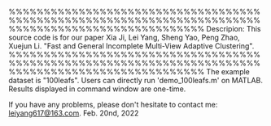 %%%%%%%%%%%%%%%%%%%%%%%%%%%%%%%%%%%%%%%%%%%%%%%%%%%%%%%%%%%%%%%%%%%%%%%%%%%%%%%%%%%%%%%%%%%%%%%%%%%%
Descripion: 
This source code is for our paper
Xia Ji, Lei Yang, Sheng Yao, Peng Zhao, Xuejun Li. "Fast and General Incomplete Multi-View Adaptive Clustering". 
%%%%%%%%%%%%%%%%%%%%%%%%%%%%%%%%%%%%%%%%%%%%%%%%%%%%%%%%%%%%%%%%%%%%%%%%%%%%%%%%%%%%%%%%%%%%%%%%%%%%
The example dataset is "100leafs".
Users can directly run 'demo_100leafs.m' on MATLAB.
Results displayed in command window are one-time. 

If you have any problems, please don't hesitate to contact me: leiyang617@163.com.
Feb. 20nd, 2022
